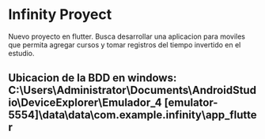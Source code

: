 # Infinity Proyect 

Nuevo proyecto en flutter. 
Busca desarrollar una aplicacion para moviles que permita agregar cursos y tomar
registros del tiempo invertido en el estudio.

## Ubicacion de la BDD en windows: C:\Users\Administrator\Documents\AndroidStudio\DeviceExplorer\Emulador_4 [emulator-5554]\data\data\com.example.infinity\app_flutter


